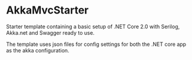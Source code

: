 # AkkaMvcStarter

Starter template containing a basic setup of .NET Core 2.0 with Serilog, Akka.net and Swagger ready to use.

The template uses json files for config settings for both the .NET core app as the akka configuration.



